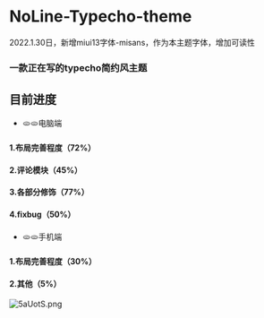 # NoLine-Typecho-theme
2022.1.30日，新增miui13字体-misans，作为本主题字体，增加可读性
### 一款正在写的typecho简约风主题
## 目前进度
- 🫓🫓电脑端
#### 1.布局完善程度（72%）
#### 2.评论模块（45%）
#### 3.各部分修饰（77%）
#### 4.fixbug（50%）
####
- 🫓🫓手机端
#### 1.布局完善程度（30%）
#### 2.其他（5%）

![5aUotS.png](https://z3.ax1x.com/2021/10/18/5aUotS.png)
